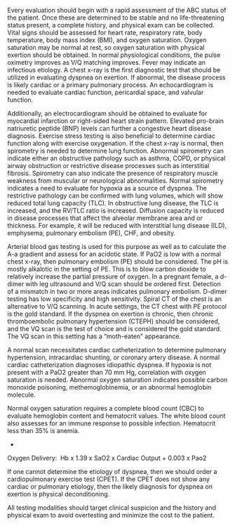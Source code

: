 Every evaluation should begin with a rapid assessment of the ABC status of the patient. Once these are determined to be stable and no life-threatening status present, a complete history, and physical exam can be collected. Vital signs should be assessed for heart rate, respiratory rate, body temperature, body mass index (BMI), and oxygen saturation. Oxygen saturation may be normal at rest, so oxygen saturation with physical exertion should be obtained. In normal physiological conditions, the pulse oximetry improves as V/Q matching improves. Fever may indicate an infectious etiology. A chest x-ray is the first diagnostic test that should be utilized in evaluating dyspnea on exertion. If abnormal, the disease process is likely cardiac or a primary pulmonary process. An echocardiogram is needed to evaluate cardiac function, pericardial space, and valvular function.

Additionally, an electrocardiogram should be obtained to evaluate for myocardial infarction or right-sided heart strain pattern. Elevated pro-brain natriuretic peptide (BNP) levels can further a congestive heart disease diagnosis. Exercise stress testing is also beneficial to determine cardiac function along with exercise oxygenation. If the chest x-ray is normal, then spirometry is needed to determine lung function. Abnormal spirometry can indicate either an obstructive pathology such as asthma, COPD, or physical airway obstruction or restrictive disease processes such as interstitial fibrosis. Spirometry can also indicate the presence of respiratory muscle weakness from muscular or neurological abnormalities. Normal spirometry indicates a need to evaluate for hypoxia as a source of dyspnea. The restrictive pathology can be confirmed with lung volumes, which will show reduced total lung capacity (TLC). In obstructive lung disease, the TLC is increased, and the RV/TLC ratio is increased. Diffusion capacity is reduced in disease processes that affect the alveolar membrane area and or thickness. For example, it will be reduced with interstitial lung disease (ILD), emphysema, pulmonary embolism (PE), CHF, and obesity.

Arterial blood gas testing is used for this purpose as well as to calculate the A-a gradient and assess for an acidotic state. If PaO2 is low with a normal chest x-ray, then pulmonary embolism (PE) should be considered. The pH is mostly alkalotic in the setting of PE. This is to blow carbon dioxide to relatively increase the partial pressure of oxygen. In a pregnant female, a d-dimer with leg ultrasound and V/Q scan should be ordered first. Detection of a mismatch in two or more areas indicates pulmonary embolism. D-dimer testing has low specificity and high sensitivity. Spiral CT of the chest is an alternative to V/Q scanning. In acute settings, the CT chest with PE protocol is the gold standard. If the dyspnea on exertion is chronic, then chronic thromboembolic pulmonary hypertension (CTEPH) should be considered, and the VQ scan is the test of choice and is considered the gold standard. The VQ scan in this setting has a “moth-eaten” appearance.

A normal scan necessitates cardiac catheterization to determine pulmonary hypertension, intracardiac shunting, or coronary artery disease. A normal cardiac catheterization diagnoses idiopathic dyspnea. If hypoxia is not present with a PaO2 greater than 70 mm Hg, correlation with oxygen saturation is needed. Abnormal oxygen saturation indicates possible carbon monoxide poisoning, methemoglobinemia, or an abnormal hemoglobin molecule.

Normal oxygen saturation requires a complete blood count (CBC) to evaluate hemoglobin content and hematocrit values. The white blood count also assesses for an immune response to possible infection. Hematocrit less than 35% is anemia.

- 
Oxygen Delivery:  Hb x 1.39 x SaO2 x Cardiac Output + 0.003 x Pao2

If one cannot determine the etiology of dyspnea, then we should order a cardiopulmonary exercise test (CPET). If the CPET does not show any cardiac or pulmonary etiology, then the likely diagnosis for dyspnea on exertion is physical deconditioning.

All testing modalities should target clinical suspicion and the history and physical exam to avoid overtesting and minimize the cost to the patient.